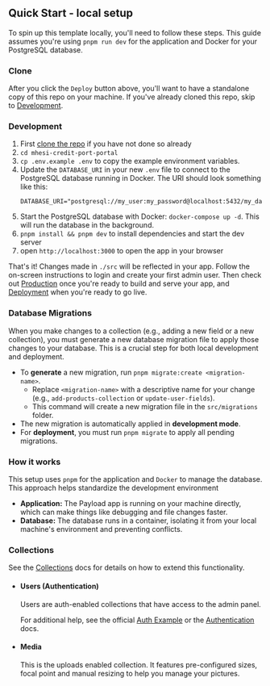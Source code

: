 ## Quick Start - local setup

To spin up this template locally, you'll need to follow these steps. This guide assumes you're using `pnpm run dev` for the application and Docker for your PostgreSQL database.

### Clone

After you click the `Deploy` button above, you'll want to have a standalone copy of this repo on your machine. If you've already cloned this repo, skip to [Development](#development).

### Development

1.  First [clone the repo](#clone) if you have not done so already
2.  `cd mhesi-credit-port-portal`
3.  `cp .env.example .env` to copy the example environment variables.
4.  Update the `DATABASE_URI` in your new `.env` file to connect to the PostgreSQL database running in Docker. The URI should look something like this:
    ```
    DATABASE_URI="postgresql://my_user:my_password@localhost:5432/my_database"
    ```
5.  Start the PostgreSQL database with Docker: `docker-compose up -d`. This will run the database in the background.
6.  `pnpm install && pnpm dev` to install dependencies and start the dev server
7.  open `http://localhost:3000` to open the app in your browser

That's it! Changes made in `./src` will be reflected in your app. Follow the on-screen instructions to login and create your first admin user. Then check out [Production](#production) once you're ready to build and serve your app, and [Deployment](#deployment) when you're ready to go live.

### Database Migrations

When you make changes to a collection (e.g., adding a new field or a new collection), you must generate a new database migration file to apply those changes to your database. This is a crucial step for both local development and deployment.

- To **generate** a new migration, run `pnpm migrate:create <migration-name>`.
  - Replace `<migration-name>` with a descriptive name for your change (e.g., `add-products-collection` or `update-user-fields`).
  - This command will create a new migration file in the `src/migrations` folder.
- The new migration is automatically applied in **development mode**.
- For **deployment**, you must run `pnpm migrate` to apply all pending migrations.

### How it works

This setup uses `pnpm` for the application and `Docker` to manage the database. This approach helps standardize the development environment

- **Application:** The Payload app is running on your machine directly, which can make things like debugging and file changes faster.
- **Database:** The database runs in a container, isolating it from your local machine's environment and preventing conflicts.

### Collections

See the [Collections](https://payloadcms.com/docs/configuration/collections) docs for details on how to extend this functionality.

- #### Users (Authentication)

  Users are auth-enabled collections that have access to the admin panel.

  For additional help, see the official [Auth Example](https://github.com/payloadcms/payload/tree/main/examples/auth) or the [Authentication](https://payloadcms.com/docs/authentication/overview#authentication-overview) docs.

- #### Media

  This is the uploads enabled collection. It features pre-configured sizes, focal point and manual resizing to help you manage your pictures.
